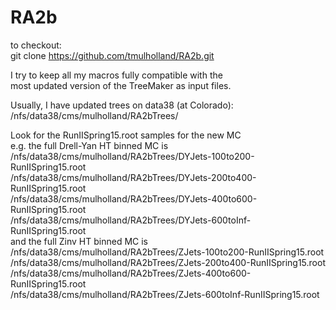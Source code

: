 # RA2b

to checkout:    
git clone https://github.com/tmulholland/RA2b.git


I try to keep all my macros fully compatible with the  
most updated version of the TreeMaker as input files.

Usually, I have updated trees on data38 (at Colorado):   
/nfs/data38/cms/mulholland/RA2bTrees/

Look for the RunIISpring15.root samples for the new MC  
e.g. the full Drell-Yan HT binned MC is   
/nfs/data38/cms/mulholland/RA2bTrees/DYJets-100to200-RunIISpring15.root   
/nfs/data38/cms/mulholland/RA2bTrees/DYJets-200to400-RunIISpring15.root   
/nfs/data38/cms/mulholland/RA2bTrees/DYJets-400to600-RunIISpring15.root   
/nfs/data38/cms/mulholland/RA2bTrees/DYJets-600toInf-RunIISpring15.root   
and the full Zinv HT binned MC is   
/nfs/data38/cms/mulholland/RA2bTrees/ZJets-100to200-RunIISpring15.root   
/nfs/data38/cms/mulholland/RA2bTrees/ZJets-200to400-RunIISpring15.root   
/nfs/data38/cms/mulholland/RA2bTrees/ZJets-400to600-RunIISpring15.root   
/nfs/data38/cms/mulholland/RA2bTrees/ZJets-600toInf-RunIISpring15.root   
